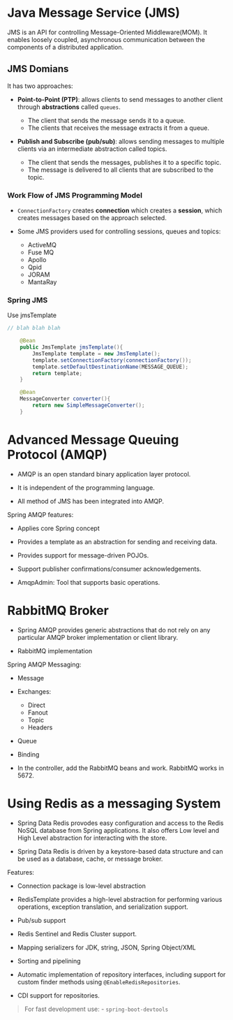 # Java Message Service (JMS)

JMS is an API for controlling Message-Oriented Middleware(MOM). It enables loosely coupled, asynchronous communication between the components of a distributed application. 

## JMS Domians

It has two approaches:

- **Point-to-Point (PTP)**: allows clients to send messages to another client through **abstractions** called `queues`.
    - The client that sends the message sends it to a queue.
    - The clients that receives the message extracts it from a queue. 

- **Publish and Subscribe (pub/sub)**: allows sending messages to multiple clients via an intermediate abstraction called topics.
    - The client that sends the messages, publishes it to a specific topic.
    - The message is delivered to all clients that are subscribed to the topic.

### Work Flow of JMS Programming Model

- `ConnectionFactory` creates **connection** which creates a **session**, which creates messages based on the approach selected.

- Some JMS providers used for controlling sessions, queues and topics:

    - ActiveMQ
    - Fuse MQ
    - Apollo
    - Qpid
    - JORAM
    - MantaRay

### Spring JMS

Use jmsTemplate

```java
// blah blah blah 

    @Bean
    public JmsTemplate jmsTemplate(){
        JmsTemplate template = new JmsTemplate();
        template.setConnectionFactory(connectionFactory());
        template.setDefaultDestinationName(MESSAGE_QUEUE);
        return template;
    }

    @Bean 
    MessageConverter converter(){
        return new SimpleMessageConverter();
    }
``` 

# Advanced Message Queuing Protocol (AMQP)

- AMQP is an open standard binary application layer protocol. 

- It is independent of the programming language.
- All method of JMS has been integrated into AMQP.


Spring AMQP features:

- Applies core Spring concept

- Provides a template as an abstraction for sending and receiving data.

- Provides support for message-driven POJOs.

- Support publisher confirmations/consumer acknowledgements. 

- AmqpAdmin: Tool that supports basic operations. 

# RabbitMQ Broker

- Spring AMQP provides generic abstractions that do not rely on any particular AMQP broker implementation or client library. 

- RabbitMQ implementation 

Spring AMQP Messaging:

- Message 

- Exchanges: 
    - Direct
    - Fanout
    - Topic
    - Headers 

- Queue

- Binding 

- In the controller, add the RabbitMQ beans and work. RabbitMQ works in 5672. 


# Using Redis as a messaging System 

- Spring Data Redis provodes easy configuration and access to the Redis NoSQL database from Spring applications. It also offers Low level and High Level abstraction for interacting with the store. 


- Spring Data Redis is driven by a keystore-based data structure and can be used as a database, cache, or message broker. 

Features: 

- Connection package is low-level abstraction

- RedisTemplate provides a high-level abstraction for performing various operations, exception translation, and serialization support. 

- Pub/sub support 

- Redis Sentinel and Redis Cluster support. 

- Mapping serializers for JDK, string, JSON, Spring Object/XML

- Sorting and pipelining

- Automatic implementation of repository interfaces, including support for custom finder methods using `@EnableRedisRepositories`. 

- CDI support for repositories. 


> For fast development use: 
    - `spring-boot-devtools` 

